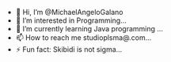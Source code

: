 - 👋 Hi, I’m @MichaelAngeloGalano
- 👀 I’m interested in Programming...
- 🌱 I’m currently learning Java programming ...
- 📫 How to reach me studioplsma@.com...
- ⚡ Fun fact: Skibidi is not sigma...

<!---
MichaelAngeloGalano/MichaelAngeloGalano is a ✨ special ✨ repository because its `README.md` (this file) appears on your GitHub profile.
You can click the Preview link to take a look at your changes.
--->
